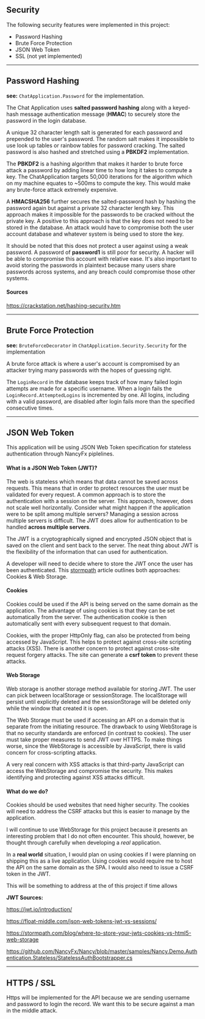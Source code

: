 ## Security ##

The following security features were implemented in this project:

* Password Hashing
* Brute Force Protection
* JSON Web Token
* SSL (not yet implemented)

***

## Password Hashing ##

**see:** `ChatApplication.Password` for the implementation.

The Chat Application uses **salted password hashing** along with a keyed-hash message authentication message (**HMAC**) to securely store the password in the login database.

A unique 32 character length salt is generated for each password and prepended to the user's password. The random salt makes it impossible to use look up tables or rainbow tables for password cracking. The salted password is also hashed and stretched using a **PBKDF2** implementation.

The **PBKDF2** is a hashing algorithm that makes it harder to brute force attack a password by adding linear time to how long it takes to compute a key. The ChatApplication targets 50,000 iterations for the algorithm which on my machine equates to ~500ms to compute the key. This would make any brute-force attack extremely expensive.

A **HMACSHA256** further secures the salted-password hash by hashing the password again but against a private 32 character length key. This approach makes it impossible for the passwords to be cracked without the private key. A positive to this approach is that the key does not need to be stored in the database. An attack would have to compromise both the user account database and whatever system is being used to store the key.

It should be noted that this does not protect a user against using a weak password. A password of **password1** is still poor for security. A hacker will be able to compromise this account with relative ease. It's also important to avoid storing the passwords in plaintext because many users share passwords across systems, and any breach could compromise those other systems.

#### Sources ####

https://crackstation.net/hashing-security.htm

***

## Brute Force Protection ##

**see:** `BruteForceDecorator` in `ChatApplication.Security.Security` for the implementation

A brute force attack is where a user's account is compromised by an attacker trying many passwords with the hopes of guessing right.

The `LoginRecord` in the database keeps track of how many failed login attempts are made for a specific username. When a login fails the `LoginRecord.AttemptedLogins` is incremented by one. All logins, including with a valid password, are disabled after login fails more than the specified consecutive times.

***

## JSON Web Token ##

This application will be using JSON Web Token specification for stateless authentication through NancyFx piplelines.

#### What is a JSON Web Token (JWT)? ####

The web is stateless which means that data cannot be saved across requests. This means that in order to protect resources the user must be validated for every request. A common approach is to store the authentication with a session on the server. This approach, however, does not scale well horizontally. Consider what might happen if the application were to be split among multiple servers? Managing a session across multiple servers is difficult. The JWT does allow for authentication to be handled **across multiple servers**.

The JWT is a cryptographically signed and encrypted JSON object that is saved on the client and sent back to the server. The neat thing about JWT is the flexibility of the information that can used for authentication.

A developer will need to decide where to store the JWT once the user has been authenticated. This [stormpath](https://stormpath.com/blog/where-to-store-your-jwts-cookies-vs-html5-web-storage) article outlines both approaches: Cookies & Web Storage.

#### Cookies ####

Cookies could be used if the API is being served on the same domain as the application. The advantage of using cookies is that they can be set automatically from the server. The authentication cookie is then automatically sent with every subsequent request to that domain.

Cookies, with the proper HttpOnly flag, can also be protected from being accessed by JavaScript. This helps to protect against cross-site scripting attacks (XSS). There is another concern to protect against cross-site request forgery attacks. The site can generate a **csrf token** to prevent these attacks.

#### Web Storage ####

Web storage is another storage method available for storing JWT. The user can pick between localStorage or sessionStorage. The localStorage will persist until explicitly deleted and the sessionStorage will be deleted only while the window that created it is open.

The Web Storage must be used if accessing an API on a domain that is separate from the initiating resource. The drawback to using WebStorage is that no security standards are enforced (in contrast to cookies). The user must take proper measures to send JWT over HTTPS. To make things worse, since the WebStorage is accessible by JavaScript, there is valid concern for cross-scripting attacks.

A very real concern with XSS attacks is that third-party JavaScript can access the WebStorage and compromise the security. This makes identifying and protecting against XSS attacks difficult.

#### What do we do? ####

Cookies should be used websites that need higher security. The cookies will need to address the CSRF attacks but this is easier to manage by the application.

I will continue to use WebStorage for this project because it presents an interesting problem that I do not often encounter. This should, however, be thought through carefully when developing a *real* application.

In a **real world** situation, I would plan on using cookies if I were planning on shipping this as a live application. Using cookies would require me to host the API on the same domain as the SPA. I would also need to issue a CSRF token in the JWT.

This will be something to address at the of this project if time allows

**JWT Sources:**

https://jwt.io/introduction/

https://float-middle.com/json-web-tokens-jwt-vs-sessions/

https://stormpath.com/blog/where-to-store-your-jwts-cookies-vs-html5-web-storage

https://github.com/NancyFx/Nancy/blob/master/samples/Nancy.Demo.Authentication.Stateless/StatelessAuthBootstrapper.cs

***

## HTTPS / SSL ##

Https will be implemented for the API because we are sending username and password to login the record. We want this to be secure against a man in the middle attack.
